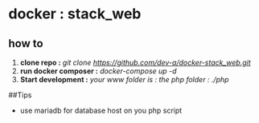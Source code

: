# docker : stack_web
## how to

 1. **clone repo :** *git clone https://github.com/dev-a/docker-stack_web.git*
 2. **run docker composer :** *docker-compose up -d*
 3. **Start development :** *your www folder is : the php folder : ./php*

##Tips
 - use mariadb for database host on you php script

